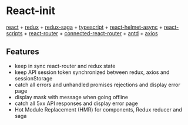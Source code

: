# React-init
[react](https://reactjs.org) + 
[redux](https://redux.js.org/) +
[redux-saga](https://redux-saga.js.org/) +
[typescript](https://www.typescriptlang.org/) + 
[react-helmet-async](https://github.com/staylor/react-helmet-async) +
[react-scripts](https://github.com/facebook/create-react-app#readme) +
[react-router](https://reacttraining.com/react-router/) +
[connected-react-router](https://github.com/supasate/connected-react-router) + 
[antd](https://ant.design/) +
[axios](https://github.com/axios/axios)

## Features
 * keep in sync react-router and redux state
 * keep API session token synchronized between redux, axios and sessionStorage
 * catch all errors and unhandled promises rejections and display error page
 * display mask with message when going offline
 * catch all 5xx API responses and display error page
 * Hot Module Replacement (HMR) for components, Redux reducer and saga
